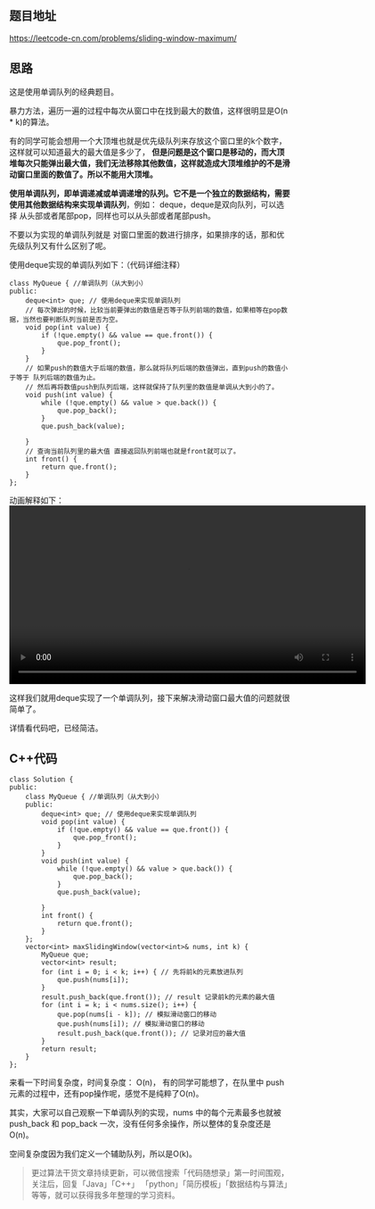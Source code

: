 ## 题目地址 
https://leetcode-cn.com/problems/sliding-window-maximum/

## 思路

这是使用单调队列的经典题目。

暴力方法，遍历一遍的过程中每次从窗口中在找到最大的数值，这样很明显是O(n * k)的算法。

有的同学可能会想用一个大顶堆也就是优先级队列来存放这个窗口里的k个数字，这样就可以知道最大的最大值是多少了， **但是问题是这个窗口是移动的，而大顶堆每次只能弹出最大值，我们无法移除其他数值，这样就造成大顶堆维护的不是滑动窗口里面的数值了。所以不能用大顶堆。**

**使用单调队列，即单调递减或单调递增的队列。它不是一个独立的数据结构，需要使用其他数据结构来实现单调队列**，例如： deque，deque是双向队列，可以选择 从头部或者尾部pop，同样也可以从头部或者尾部push。

不要以为实现的单调队列就是 对窗口里面的数进行排序，如果排序的话，那和优先级队列又有什么区别了呢。

使用deque实现的单调队列如下：（代码详细注释）

```
class MyQueue { //单调队列（从大到小）
public:
    deque<int> que; // 使用deque来实现单调队列
    // 每次弹出的时候，比较当前要弹出的数值是否等于队列前端的数值，如果相等在pop数据，当然也要判断队列当前是否为空。
    void pop(int value) {
        if (!que.empty() && value == que.front()) {
            que.pop_front();
        }
    }
    // 如果push的数值大于后端的数值，那么就将队列后端的数值弹出，直到push的数值小于等于 队列后端的数值为止。 
    // 然后再将数值push到队列后端，这样就保持了队列里的数值是单调从大到小的了。
    void push(int value) {
        while (!que.empty() && value > que.back()) {
            que.pop_back();
        }
        que.push_back(value);

    }
    // 查询当前队列里的最大值 直接返回队列前端也就是front就可以了。
    int front() {
        return que.front();
    }
};
```

动画解释如下：
<video src='../video/0239.滑动窗口最大值.mp4' controls='controls' width='640' height='320' autoplay='autoplay'> Your browser does not support the video tag.</video></div>


这样我们就用deque实现了一个单调队列，接下来解决滑动窗口最大值的问题就很简单了。 

详情看代码吧，已经简洁。

## C++代码

```
class Solution {
public:
    class MyQueue { //单调队列（从大到小）
    public:
        deque<int> que; // 使用deque来实现单调队列
        void pop(int value) {
            if (!que.empty() && value == que.front()) {
                que.pop_front();
            }
        }
        void push(int value) {
            while (!que.empty() && value > que.back()) {
                que.pop_back();
            }
            que.push_back(value);

        }
        int front() {
            return que.front();
        }
    };
    vector<int> maxSlidingWindow(vector<int>& nums, int k) {
        MyQueue que;
        vector<int> result;
        for (int i = 0; i < k; i++) { // 先将前k的元素放进队列
            que.push(nums[i]);
        }
        result.push_back(que.front()); // result 记录前k的元素的最大值
        for (int i = k; i < nums.size(); i++) {
            que.pop(nums[i - k]); // 模拟滑动窗口的移动
            que.push(nums[i]); // 模拟滑动窗口的移动
            result.push_back(que.front()); // 记录对应的最大值
        }
        return result;
    }
};
```
来看一下时间复杂度，时间复杂度： O(n)，
有的同学可能想了，在队里中 push元素的过程中，还有pop操作呢，感觉不是纯粹了O(n)。

其实，大家可以自己观察一下单调队列的实现，nums 中的每个元素最多也就被 push_back 和 pop_back 一次，没有任何多余操作，所以整体的复杂度还是 O(n)。

空间复杂度因为我们定义一个辅助队列，所以是O(k)。



> 更过算法干货文章持续更新，可以微信搜索「代码随想录」第一时间围观，关注后，回复「Java」「C++」 「python」「简历模板」「数据结构与算法」等等，就可以获得我多年整理的学习资料。

